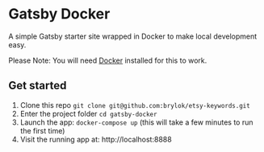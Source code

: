 # Gatsby Docker

A simple Gatsby starter site wrapped in Docker to make local development easy.


Please Note: You will need [Docker](https://www.docker.com/products/docker-desktop) installed for this to work.


## Get started
1. Clone this repo `git clone git@github.com:brylok/etsy-keywords.git`
2. Enter the project folder `cd gatsby-docker`
3. Launch the app: `docker-compose up` (this will take a few minutes to run the first time)
4. Visit the running app at: http://localhost:8888
